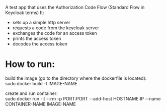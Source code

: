 A test app that uses the Authorization Code Flow (Standard Flow in Keycloak terms)
It:
  - sets up a simple http server
  - requests a code from the keycloak server
  - exchanges the code for an access token
  - prints the access token
  - decodes the access token

# How to run:
build the image (go to the directory where the dockerfile is located):     
  sudo docker build -t IMAGE-NAME .

create and run container:     
  sudo docker run -it --rm -p PORT:PORT --add-host HOSTNAME:IP --name CONTAINER-NAME IMAGE-NAME
